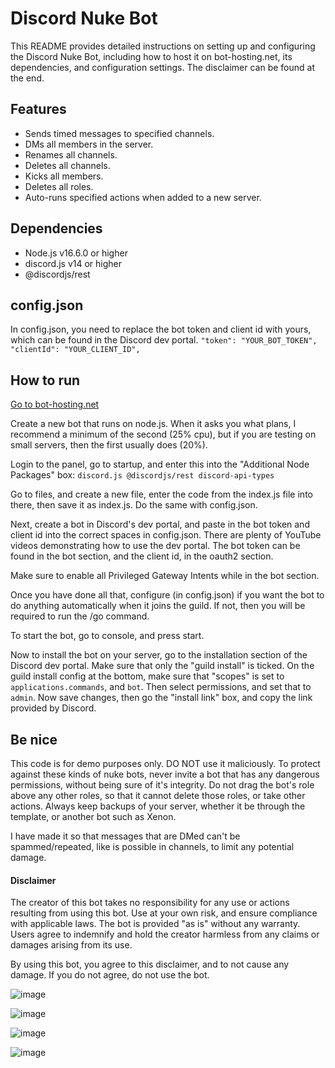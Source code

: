 
# Discord Nuke Bot

This README provides detailed instructions on setting up and configuring the Discord Nuke Bot, including how to host it on bot-hosting.net, its dependencies, and configuration settings. The disclaimer can be found at the end.



## Features

- Sends timed messages to specified channels.
- DMs all members in the server.
- Renames all channels.
- Deletes all channels.
- Kicks all members.
- Deletes all roles.
- Auto-runs specified actions when added to a new server.

## Dependencies


- Node.js v16.6.0 or higher
- discord.js v14 or higher
- @discordjs/rest
## config.json

In config.json, you need to replace the bot token and client id with yours, which can be found in the Discord dev portal.
    `"token": "YOUR_BOT_TOKEN",`
    `"clientId": "YOUR_CLIENT_ID",`
## How to run

[Go to bot-hosting.net](https://bot-hosting.net/?aff=935849927832109176)

Create a new bot that runs on node.js.
When it asks you what plans, I recommend a minimum of the second (25% cpu), but if you are testing on small servers, then the first usually does (20%).

Login to the panel, go to startup, and enter this into the "Additional Node Packages" box: `discord.js @discordjs/rest discord-api-types`

Go to files, and create a new file, enter the code from the index.js file into there, then save it as index.js.
Do the same with config.json.

Next, create a bot in Discord's dev portal, and paste in the bot token and client id into the correct spaces in config.json. There are plenty of YouTube videos demonstrating how to use the dev portal. The bot token can be found in the bot section, and the client id, in the oauth2 section.

Make sure to enable all Privileged Gateway Intents while in the bot section.

Once you have done all that, configure (in config.json) if you want the bot to do anything automatically when it joins the guild. If not, then you will be required to run the /go command.

To start the bot, go to console, and press start.

Now to install the bot on your server, go to the installation section of the Discord dev portal. Make sure that only the "guild install" is ticked. On the guild install config at the bottom, make sure that "scopes" is set to `applications.commands`, and `bot`.
Then select permissions, and set that to `admin`. Now save changes, then go the "install link" box, and copy the link provided by Discord.


## Be nice

This code is for demo purposes only. DO NOT use it maliciously. To protect against these kinds of nuke bots, never invite a bot that has any dangerous permissions, without being sure of it's integrity. Do not drag the bot's role above any other roles, so that it cannot delete those roles, or take other actions. Always keep backups of your server, whether it be through the template, or another bot such as Xenon.

I have made it so that messages that are DMed can't be spammed/repeated, like is possible in channels, to limit any potential damage.

#### Disclaimer

The creator of this bot takes no responsibility for any use or actions resulting from using this bot. Use at your own risk, and ensure compliance with applicable laws. The bot is provided "as is" without any warranty. Users agree to indemnify and hold the creator harmless from any claims or damages arising from its use.

By using this bot, you agree to this disclaimer, and to not cause any damage. If you do not agree, do not use the bot.


![image](https://github.com/nthpyrodev/discord-nuke-bot/assets/112079617/55a8e08b-d06f-4c3b-a56a-f7d05200b460)


![image](https://github.com/nthpyrodev/discord-nuke-bot/assets/112079617/20f0e986-3aa7-47af-8a16-69b489bdd9b3)

![image](https://github.com/nthpyrodev/discord-nuke-bot/assets/112079617/a40cd145-db83-44ad-8ef7-97f25288886c)

![image](https://github.com/nthpyrodev/discord-nuke-bot/assets/112079617/a9d8c7d3-bad0-4026-a96d-707e04ef918d)
